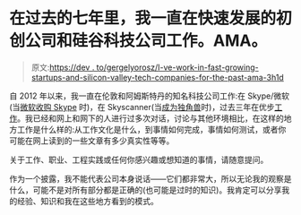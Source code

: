 # 在过去的七年里，我一直在快速发展的初创公司和硅谷科技公司工作。AMA。

> 原文:[https://dev . to/gergelyorosz/I-ve-work-in-fast-growing-startups-and-silicon-valley-tech-companies-for-the-past-ama-3h1d](https://dev.to/gergelyorosz/i-ve-worked-at-fast-growing-startups-and-silicon-valley-tech-companies-for-the-past-years-ama-3h1d)

自 2012 年以来，我一直在伦敦和阿姆斯特丹的知名科技公司工作:在 Skype/微软(当[微软收购 Skype](https://www.cnet.com/news/microsoft-closes-8-5-billion-skype-acquisition/) 时)，在 Skyscanner(当[成为独角兽](https://www.telegraph.co.uk/finance/newsbysector/retailandconsumer/12094993/Skyscanner-lands-unicorn-status-with-major-funding-round.html)时)，过去三年在优步[工作](https://en.wikipedia.org/wiki/Uber#History)。我已经和网上和网下的人进行过多次对话，讨论与其他环境相比，在这样的地方工作是什么样的:从工作文化是什么，到事情如何完成，事情如何测试，或者你可能在网上读到的一些文章有多少真实性等等。

关于工作、职业、工程实践或任何你感兴趣或想知道的事情，请随意提问。

作为一个披露，我不能代表公司本身说话——它们都非常大，所以无论我的观察是什么，可能不是对所有部分都是正确的(也可能是过时的知识)。我肯定可以分享我的经验、知识和我在这些地方看到的模式。